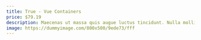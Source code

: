 ```yaml
---
title: True - Vue Containers
price: $79.19
description: Maecenas ut massa quis augue luctus tincidunt. Nulla mollis molestie lorem. Quisque ut erat.
image: https://dummyimage.com/800x500/9ede73/fff
---
```

